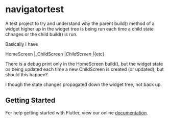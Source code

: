 # navigatortest

A test project to try and understand why the parent build() method of a widget higher up in the widget tree is being run each time a child  state chnages or the child build() is run.

Basically I have

HomeScreen
|_ChildScreen
   |_ChildScreen
     |_{etc}

There is a debug print only in the HomeScreen build(), but the widget state os being updated each time a new ChildScreen is created (or updated), but should this happen?

I though the state changes propagated  down the widget tree, not back up.

## Getting Started

For help getting started with Flutter, view our online
[documentation](https://flutter.io/).
